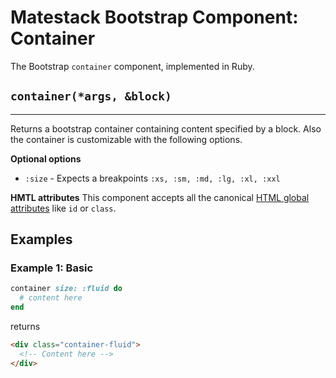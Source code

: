 # Matestack Bootstrap Component: Container

The Bootstrap `container` component, implemented in Ruby.

## `container(*args, &block)`
----

Returns a bootstrap container containing content specified by a block. Also the container is customizable with the following options. 

**Optional options**

* `:size` - Expects a breakpoints `:xs, :sm, :md, :lg, :xl, :xxl`

**HMTL attributes**
This component accepts all the canonical [HTML global attributes](https://www.w3schools.com/tags/ref_standardattributes.asp) like `id` or `class`.

## Examples

### Example 1: Basic
```ruby
container size: :fluid do 
  # content here
end
```

returns

```html
<div class="container-fluid">
  <!-- Content here -->
</div>
```
